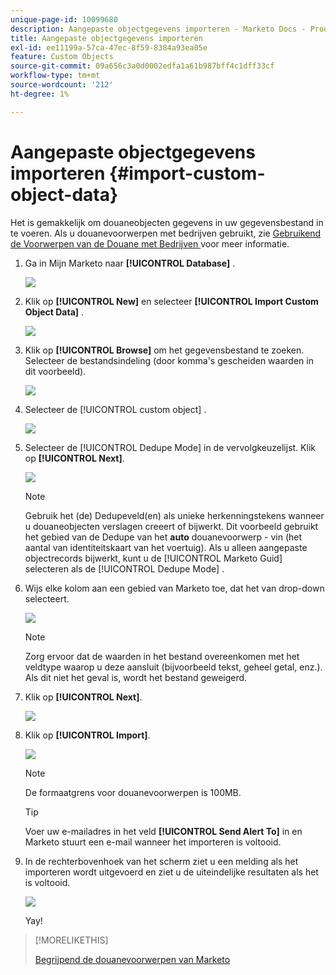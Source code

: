 ```yaml
---
unique-page-id: 10099680
description: Aangepaste objectgegevens importeren - Marketo Docs - Productdocumentatie
title: Aangepaste objectgegevens importeren
exl-id: ee11199a-57ca-47ec-8f59-8384a93ea05e
feature: Custom Objects
source-git-commit: 09a656c3a0d0002edfa1a61b987bff4c1dff33cf
workflow-type: tm+mt
source-wordcount: '212'
ht-degree: 1%

---
```


# Aangepaste objectgegevens importeren {#import-custom-object-data}

Het is gemakkelijk om douaneobjecten gegevens in uw gegevensbestand in te voeren. Als u douanevoorwerpen met bedrijven gebruikt, zie [ Gebruikend de Voorwerpen van de Douane met Bedrijven ](/help/marketo/product-docs/administration/marketo-custom-objects/understanding-marketo-custom-objects.md#using-custom-objects-with-companies) voor meer informatie.

1. Ga in Mijn Marketo naar **[!UICONTROL Database]** .

   ![](assets/import-custom-object-data-1.png)

1. Klik op **[!UICONTROL New]** en selecteer **[!UICONTROL Import Custom Object Data]** .

   ![](assets/import-custom-object-data-2.png)

1. Klik op **[!UICONTROL Browse]** om het gegevensbestand te zoeken. Selecteer de bestandsindeling (door komma&#39;s gescheiden waarden in dit voorbeeld).

   ![](assets/import-custom-object-data-3.png)

1. Selecteer de [!UICONTROL custom object] .

   ![](assets/import-custom-object-data-4.png)

1. Selecteer de [!UICONTROL Dedupe Mode] in de vervolgkeuzelijst. Klik op **[!UICONTROL Next]**.

   ![](assets/import-custom-object-data-5.png)

   >[!NOTE]
   >
   >Gebruik het (de) Dedupeveld(en) als unieke herkenningstekens wanneer u douaneobjecten verslagen creeert of bijwerkt. Dit voorbeeld gebruikt het gebied van de Dedupe van het **auto** douanevoorwerp - vin (het aantal van identiteitskaart van het voertuig). Als u alleen aangepaste objectrecords bijwerkt, kunt u de [!UICONTROL Marketo Guid] selecteren als de [!UICONTROL Dedupe Mode] .

1. Wijs elke kolom aan een gebied van Marketo toe, dat het van drop-down selecteert.

   ![](assets/import-custom-object-data-6.png)

   >[!NOTE]
   >
   >Zorg ervoor dat de waarden in het bestand overeenkomen met het veldtype waarop u deze aansluit (bijvoorbeeld tekst, geheel getal, enz.). Als dit niet het geval is, wordt het bestand geweigerd.

1. Klik op **[!UICONTROL Next]**.

   ![](assets/import-custom-object-data-7.png)

1. Klik op **[!UICONTROL Import]**.

   ![](assets/import-custom-object-data-8.png)

   >[!NOTE]
   >
   >De formaatgrens voor douanevoorwerpen is 100MB.

   >[!TIP]
   >
   >Voer uw e-mailadres in het veld **[!UICONTROL Send Alert To]** in en Marketo stuurt een e-mail wanneer het importeren is voltooid.

1. In de rechterbovenhoek van het scherm ziet u een melding als het importeren wordt uitgevoerd en ziet u de uiteindelijke resultaten als het is voltooid.

   ![](assets/import-custom-object-data-9.png)

   Yay!

>[!MORELIKETHIS]
>
>[ Begrijpend de douanevoorwerpen van Marketo ](/help/marketo/product-docs/administration/marketo-custom-objects/understanding-marketo-custom-objects.md)
